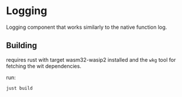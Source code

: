 # Logging

Logging component that works similarly to the native function log.

## Building

requires rust with target wasm32-wasip2 installed and the `wkg` tool for fetching the wit dependencies.

run:

```sh
just build
```
